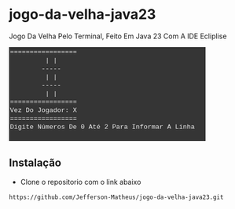 # jogo-da-velha-java23

<p>
  Jogo Da Velha Pelo Terminal, Feito Em Java 23 Com A IDE Ecliplise
</p>

<img src="JogoDaVelha/assets/imgs/Screenshot from 2025-03-28 09-56-21.png"/>
<br>

<h2>Instalação</h2>

- Clone o repositorio com o link abaixo

```bash
https://github.com/Jefferson-Matheus/jogo-da-velha-java23.git

```

